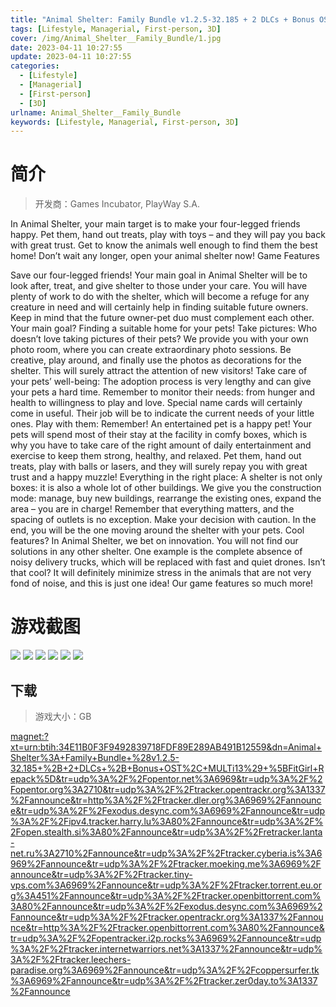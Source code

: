```yaml
---
title: "Animal Shelter: Family Bundle v1.2.5-32.185 + 2 DLCs + Bonus OST"
tags: [Lifestyle, Managerial, First-person, 3D]
cover: /img/Animal_Shelter__Family_Bundle/1.jpg
date: 2023-04-11 10:27:55
update: 2023-04-11 10:27:55
categories: 
  - [Lifestyle]
  - [Managerial]
  - [First-person]
  - [3D]
urlname: Animal_Shelter__Family_Bundle
keywords: [Lifestyle, Managerial, First-person, 3D]
---
```

# 简介

> 开发商：Games Incubator, PlayWay S.A.

In Animal Shelter, your main target is to make your four-legged friends happy. Pet them, hand out treats, play with toys – and they will pay you back with great trust. Get to know the animals well enough to find them the best home! Don’t wait any longer, open your animal shelter now!
Game Features

Save our four-legged friends! Your main goal in Animal Shelter will be to look after, treat, and give shelter to those under your care. You will have plenty of work to do with the shelter, which will become a refuge for any creature in need and will certainly help in finding suitable future owners. Keep in mind that the future owner-pet duo must complement each other. Your main goal? Finding a suitable home for your pets!
Take pictures: Who doesn’t love taking pictures of their pets? We provide you with your own photo room, where you can create extraordinary photo sessions. Be creative, play around, and finally use the photos as decorations for the shelter. This will surely attract the attention of new visitors!
Take care of your pets’ well-being: The adoption process is very lengthy and can give your pets a hard time. Remember to monitor their needs: from hunger and health to willingness to play and love. Special name cards will certainly come in useful. Their job will be to indicate the current needs of your little ones.
Play with them: Remember! An entertained pet is a happy pet! Your pets will spend most of their stay at the facility in comfy boxes, which is why you have to take care of the right amount of daily entertainment and exercise to keep them strong, healthy, and relaxed. Pet them, hand out treats, play with balls or lasers, and they will surely repay you with great trust and a happy muzzle!
Everything in the right place: A shelter is not only boxes: it is also a whole lot of other buildings. We give you the construction mode: manage, buy new buildings, rearrange the existing ones, expand the area – you are in charge! Remember that everything matters, and the spacing of outlets is no exception. Make your decision with caution. In the end, you will be the one moving around the shelter with your pets.
Cool features? In Animal Shelter, we bet on innovation. You will not find our solutions in any other shelter. One example is the complete absence of noisy delivery trucks, which will be replaced with fast and quiet drones. Isn’t that cool? It will definitely minimize stress in the animals that are not very fond of noise, and this is just one idea! Our game features so much more!

# 游戏截图

![](/img/Animal_Shelter__Family_Bundle/2.jpg)
![](/img/Animal_Shelter__Family_Bundle/3.jpg)
![](/img/Animal_Shelter__Family_Bundle/4.jpg)
![](/img/Animal_Shelter__Family_Bundle/5.jpg)
![](/img/Animal_Shelter__Family_Bundle/6.jpg)
![](/img/Animal_Shelter__Family_Bundle/7.jpg)


## 下载

> 游戏大小：GB

[magnet:?xt=urn:btih:34E11B0F3F9492839718FDF89E289AB491B12559&amp;dn=Animal+Shelter%3A+Family+Bundle+%28v1.2.5-32.185+%2B+2+DLCs+%2B+Bonus+OST%2C+MULTi13%29+%5BFitGirl+Repack%5D&amp;tr=udp%3A%2F%2Fopentor.net%3A6969&amp;tr=udp%3A%2F%2Fopentor.org%3A2710&amp;tr=udp%3A%2F%2Ftracker.opentrackr.org%3A1337%2Fannounce&amp;tr=http%3A%2F%2Ftracker.dler.org%3A6969%2Fannounce&amp;tr=udp%3A%2F%2Fexodus.desync.com%3A6969%2Fannounce&amp;tr=udp%3A%2F%2Fipv4.tracker.harry.lu%3A80%2Fannounce&amp;tr=udp%3A%2F%2Fopen.stealth.si%3A80%2Fannounce&amp;tr=udp%3A%2F%2Fretracker.lanta-net.ru%3A2710%2Fannounce&amp;tr=udp%3A%2F%2Ftracker.cyberia.is%3A6969%2Fannounce&amp;tr=udp%3A%2F%2Ftracker.moeking.me%3A6969%2Fannounce&amp;tr=udp%3A%2F%2Ftracker.tiny-vps.com%3A6969%2Fannounce&amp;tr=udp%3A%2F%2Ftracker.torrent.eu.org%3A451%2Fannounce&amp;tr=udp%3A%2F%2Ftracker.openbittorrent.com%3A80%2Fannounce&amp;tr=udp%3A%2F%2Fexodus.desync.com%3A6969%2Fannounce&amp;tr=udp%3A%2F%2Ftracker.opentrackr.org%3A1337%2Fannounce&amp;tr=http%3A%2F%2Ftracker.openbittorrent.com%3A80%2Fannounce&amp;tr=udp%3A%2F%2Fopentracker.i2p.rocks%3A6969%2Fannounce&amp;tr=udp%3A%2F%2Ftracker.internetwarriors.net%3A1337%2Fannounce&amp;tr=udp%3A%2F%2Ftracker.leechers-paradise.org%3A6969%2Fannounce&amp;tr=udp%3A%2F%2Fcoppersurfer.tk%3A6969%2Fannounce&amp;tr=udp%3A%2F%2Ftracker.zer0day.to%3A1337%2Fannounce](magnet:?xt=urn:btih:34E11B0F3F9492839718FDF89E289AB491B12559&amp;dn=Animal+Shelter%3A+Family+Bundle+%28v1.2.5-32.185+%2B+2+DLCs+%2B+Bonus+OST%2C+MULTi13%29+%5BFitGirl+Repack%5D&amp;tr=udp%3A%2F%2Fopentor.net%3A6969&amp;tr=udp%3A%2F%2Fopentor.org%3A2710&amp;tr=udp%3A%2F%2Ftracker.opentrackr.org%3A1337%2Fannounce&amp;tr=http%3A%2F%2Ftracker.dler.org%3A6969%2Fannounce&amp;tr=udp%3A%2F%2Fexodus.desync.com%3A6969%2Fannounce&amp;tr=udp%3A%2F%2Fipv4.tracker.harry.lu%3A80%2Fannounce&amp;tr=udp%3A%2F%2Fopen.stealth.si%3A80%2Fannounce&amp;tr=udp%3A%2F%2Fretracker.lanta-net.ru%3A2710%2Fannounce&amp;tr=udp%3A%2F%2Ftracker.cyberia.is%3A6969%2Fannounce&amp;tr=udp%3A%2F%2Ftracker.moeking.me%3A6969%2Fannounce&amp;tr=udp%3A%2F%2Ftracker.tiny-vps.com%3A6969%2Fannounce&amp;tr=udp%3A%2F%2Ftracker.torrent.eu.org%3A451%2Fannounce&amp;tr=udp%3A%2F%2Ftracker.openbittorrent.com%3A80%2Fannounce&amp;tr=udp%3A%2F%2Fexodus.desync.com%3A6969%2Fannounce&amp;tr=udp%3A%2F%2Ftracker.opentrackr.org%3A1337%2Fannounce&amp;tr=http%3A%2F%2Ftracker.openbittorrent.com%3A80%2Fannounce&amp;tr=udp%3A%2F%2Fopentracker.i2p.rocks%3A6969%2Fannounce&amp;tr=udp%3A%2F%2Ftracker.internetwarriors.net%3A1337%2Fannounce&amp;tr=udp%3A%2F%2Ftracker.leechers-paradise.org%3A6969%2Fannounce&amp;tr=udp%3A%2F%2Fcoppersurfer.tk%3A6969%2Fannounce&amp;tr=udp%3A%2F%2Ftracker.zer0day.to%3A1337%2Fannounce)